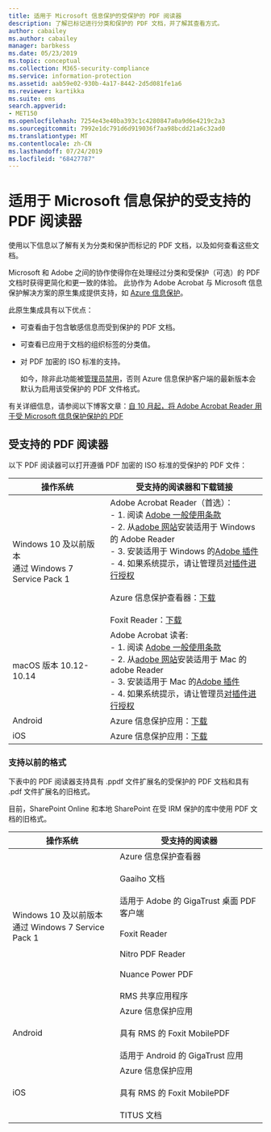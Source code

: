 ```yaml
---
title: 适用于 Microsoft 信息保护的受保护的 PDF 阅读器
description: 了解已标记进行分类和保护的 PDF 文档，并了解其查看方式。
author: cabailey
ms.author: cabailey
manager: barbkess
ms.date: 05/23/2019
ms.topic: conceptual
ms.collection: M365-security-compliance
ms.service: information-protection
ms.assetid: aab59e02-930b-4a17-8442-2d5d081fe1a6
ms.reviewer: kartikka
ms.suite: ems
search.appverid:
- MET150
ms.openlocfilehash: 7254e43e40ba393c1c4280847a0a9d6e4219c2a3
ms.sourcegitcommit: 7992e1dc791d6d919036f7aa98bcdd21a6c32ad0
ms.translationtype: MT
ms.contentlocale: zh-CN
ms.lasthandoff: 07/24/2019
ms.locfileid: "68427787"
---
```

# <a name="supported-pdf-readers-for-microsoft-information-protection"></a>适用于 Microsoft 信息保护的受支持的 PDF 阅读器

使用以下信息以了解有关为分类和保护而标记的 PDF 文档，以及如何查看这些文档。

Microsoft 和 Adobe 之间的协作使得你在处理经过分类和受保护（可选）的 PDF 文档时获得更简化和更一致的体验。 此协作为 Adobe Acrobat 与 Microsoft 信息保护解决方案的原生集成提供支持，如 [Azure 信息保护](../what-is-information-protection.md)。 

此原生集成具有以下优点：

- 可查看由于包含敏感信息而受到保护的 PDF 文档。

- 可查看已应用于文档的组织标签的分类值。

- 对 PDF 加密的 ISO 标准的支持。
    
    如今，除非此功能被[管理员禁用](client-admin-guide-customizations.md#dont-protect-pdf-files-by-using-the-iso-standard-for-pdf-encryption)，否则 Azure 信息保护客户端的最新版本会默认为启用该受保护的 PDF 文件格式。

有关详细信息，请参阅以下博客文章：[自 10 月起，将 Adobe Acrobat Reader 用于受 Microsoft 信息保护保护的 PDF](https://techcommunity.microsoft.com/t5/Azure-Information-Protection/Starting-October-use-Adobe-Acrobat-Reader-for-PDFs-protected-by/ba-p/262738)

## <a name="supported-pdf-readers"></a>受支持的 PDF 阅读器

以下 PDF 阅读器可以打开遵循 PDF 加密的 ISO 标准的受保护的 PDF 文件：

|操作系统|受支持的阅读器和下载链接|
|----------------|-----------------------------------|
|Windows 10 及以前版本<br />通过 Windows 7 Service Pack 1|Adobe Acrobat Reader（首选）：<br />- 1. 阅读 [Adobe 一般使用条款](https://www.adobe.com/legal/terms.html) <br />- 2. 从[adobe 网站](https://www.adobe.com/)安装适用于 Windows 的 Adobe Reader<br />- 3. 安装适用于 Windows 的[Adobe 插件](https://go.microsoft.com/fwlink/?linkid=2050049) <br />- 4. 如果系统提示，请让管理员[对插件进行授权](https://techcommunity.microsoft.com/t5/Azure-Information-Protection/General-Availability-of-Adobe-Acrobat-Reader-integration-with/ba-p/298396) <br /><br /> Azure 信息保护查看器：[下载](https://go.microsoft.com/fwlink/?linkid=838993)<br /><br />Foxit Reader：[下载](https://www.foxitsoftware.com/pdf-reader/)|
|macOS 版本 10.12-10.14 |Adobe Acrobat 读者:<br />- 1. 阅读 [Adobe 一般使用条款](https://www.adobe.com/legal/terms.html) <br />- 2. 从[adobe 网站](https://www.adobe.com/)安装适用于 Mac 的 adobe Reader<br />- 3. 安装适用于 Mac 的[Adobe 插件](https://go.microsoft.com/fwlink/?linkid=2050049) <br />- 4. 如果系统提示，请让管理员[对插件进行授权](https://techcommunity.microsoft.com/t5/Azure-Information-Protection/General-Availability-of-Adobe-Acrobat-Reader-integration-with/ba-p/298396)|
|Android|Azure 信息保护应用：[下载](https://go.microsoft.com/fwlink/?LinkId=325340)|
|iOS|Azure 信息保护应用：[下载](https://go.microsoft.com/fwlink/?LinkId=325338)|

### <a name="support-for-previous-formats"></a>支持以前的格式

下表中的 PDF 阅读器支持具有 .ppdf 文件扩展名的受保护的 PDF 文档和具有 .pdf 文件扩展名的旧格式。

目前，SharePoint Online 和本地 SharePoint 在受 IRM 保护的库中使用 PDF 文档的旧格式。


|操作系统|受支持的阅读器|
|----------------|-----------------------------------|
|Windows 10 及以前版本<br />通过 Windows 7 Service Pack 1|Azure 信息保护查看器<br /><br />Gaaiho 文档<br /><br />适用于 Adobe 的 GigaTrust 桌面 PDF 客户端<br /><br />Foxit Reader<br /><br />Nitro PDF Reader<br /><br /> Nuance Power PDF<br /><br />RMS 共享应用程序|
|Android|Azure 信息保护应用<br /><br />具有 RMS 的 Foxit MobilePDF<br /><br />适用于 Android 的 GigaTrust 应用|
|iOS|Azure 信息保护应用<br /><br />具有 RMS 的 Foxit MobilePDF<br /><br />TITUS 文档|
